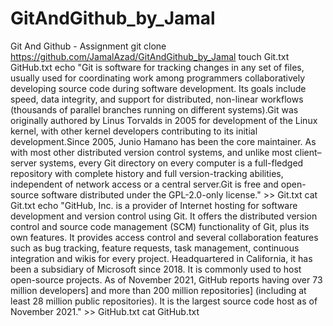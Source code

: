 # GitAndGithub_by_Jamal
Git And Github - Assignment
git clone https://github.com/JamalAzad/GitAndGithub_by_Jamal
touch Git.txt GitHub.txt
echo "Git is software for tracking changes in any set of files, usually used for coordinating work among programmers collaboratively developing source code 
during software development. Its goals include speed, data integrity, and support for distributed, non-linear workflows (thousands of parallel branches running on different systems).Git was originally authored by Linus Torvalds in 2005 for development of the Linux kernel, with other kernel developers contributing to its initial development.Since 2005, Junio Hamano has been the core maintainer. As with most other distributed version control systems, and unlike most client–server systems, every Git directory on every computer is a full-fledged repository with complete history and full version-tracking abilities, independent of network access or a central server.Git is free and open-source software distributed under the GPL-2.0-only license." >> Git.txt
cat Git.txt
echo "GitHub, Inc. is a provider of Internet hosting for software development and version control using Git. It offers the distributed version control and source code management (SCM) functionality of Git, plus its own features. It provides access control and several collaboration features such as bug tracking, feature requests, task management, continuous integration and wikis for every project. Headquartered in California, it has been a subsidiary of Microsoft since 2018.
It is commonly used to host open-source projects. As of November 2021, GitHub reports having over 73 million developers] and more than 200 million repositories] (including at least 28 million public repositories). It is the largest source code host as of November 2021." >> GitHub.txt
cat GitHub.txt
